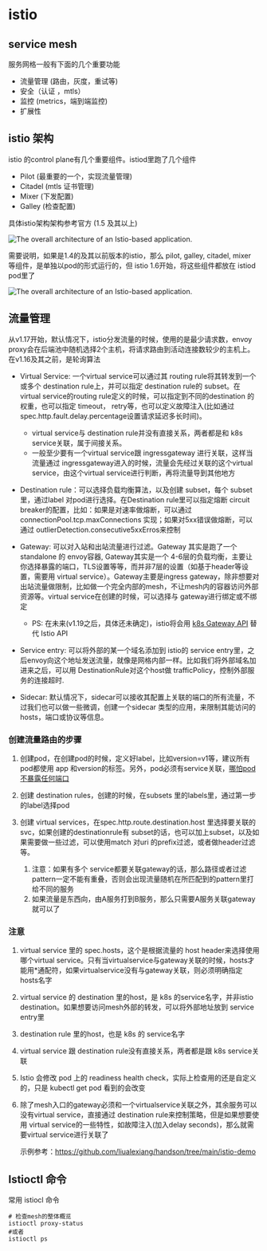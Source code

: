 # istio

## service mesh

服务网格一般有下面的几个重要功能

* 流量管理 (路由，灰度，重试等)
* 安全（认证 ，mtls）
* 监控 (metrics，端到端监控)
* 扩展性

## istio 架构

istio 的control plane有几个重要组件。istiod里跑了几个组件 

* Pilot (最重要的一个，实现流量管理)
* Citadel (mtls 证书管理)
* Mixer (下发配置)
* Galley (检查配置)

具体istio架构架构参考官方 (1.5 及其以上)

![The overall architecture of an Istio-based application.](https://istio.io/latest/docs/ops/deployment/architecture/arch.svg)



需要说明，如果是1.4的及其以前版本的istio，那么 pilot, galley, citadel, mixer 等组件，是单独以pod的形式运行的，但 istio 1.6开始，将这些组件都放在 istiod pod里了

![The overall architecture of an Istio-based application.](https://istio.io/v1.4/docs/ops/deployment/architecture/arch.svg)

## 流量管理

从v1.17开始，默认情况下，istio分发流量的时候，使用的是最少请求数，envoy proxy会在后端池中随机选择2个主机，将请求路由到活动连接数较少的主机上。在v1.16及其之前，是轮询算法

* Virtual Service: 一个virtual service可以通过其 routing rule将其转发到一个或多个 destination rule上，并可以指定 destination rule的 subset。在virtual service的routing rule定义的时候，可以指定到不同的destination 的权重，也可以指定 timeout， retry等，也可以定义故障注入(比如通过spec.http.fault.delay.percentage设置请求延迟多长时间)。
  * virtual service与 destination rule并没有直接关系，两者都是和 k8s service关联，属于间接关系。
  * 一般至少要有一个virtual service跟 ingressgateway 进行关联，这样当流量通过 ingressgateway进入的时候，流量会先经过关联的这个virtual service，由这个virtual service进行判断，再将流量导到其他地方

* Destination rule：可以选择负载均衡算法，以及创建 subset，每个 subset里，通过label 对pod进行选择。在Destination rule里可以指定熔断 circuit breaker的配置，比如：如果是对速率做熔断，可以通过 connectionPool.tcp.maxConnections 实现；如果对5xx错误做熔断，可以通过 outlierDetection.consecutive5xxErros来控制
* Gateway: 可以对入站和出站流量进行过滤。Gateway 其实是跑了一个 standalone 的 envoy容器, Gateway其实是一个 4-6层的负载均衡，主要让你选择暴露的端口，TLS设置等等，而并非7层的设置（如基于header等设置，需要用 virtual service）。Gateway主要是ingress gateway，除非想要对出站流量做限制，比如做一个完全内部的mesh，不让mesh内的容器访问外部资源等。virtual service在创建的时候，可以选择与 gateway进行绑定或不绑定
  * PS: 在未来(v1.19之后，具体还未确定)，istio将会用 [k8s Gateway API](https://gateway-api.sigs.k8s.io/guides/) 替代 Istio API
* Service entry: 可以将外部的某一个域名添加到 istio的 service entry里，之后envoy向这个地址发送流量，就像是网格内部一样。比如我们将外部域名加进来之后，可以用 DestinationRule对这个host做 trafficPolicy，控制外部服务的连接超时.
* Sidecar: 默认情况下，sidecar可以接收其配置上关联的端口的所有流量，不过我们也可以做一些微调，创建一个sidecar 类型的应用，来限制其能访问的hosts，端口或协议等信息。



### 创建流量路由的步骤

1. 创建pod，在创建pod的时候，定义好label，比如version=v1等，建议所有pod都使用 app 和version的标签。另外，pod必须有service关联，[哪怕pod不暴露任何端口](https://istio.io/latest/docs/ops/deployment/requirements/)

2. 创建 destination rules，创建的时候，在subsets 里的labels里，通过第一步的label选择pod

3. 创建 virtual services，在spec.http.route.destination.host 里选择要关联的 svc，如果创建的destinationrule有 subset的话，也可以加上subset，以及如果需要做一些过滤，可以使用match 对uri 的prefix过滤，或者做header过滤等。

   1. 注意：如果有多个 service都要关联gateway的话，那么路径或者过滤pattern一定不能有重叠，否则会出现流量随机在所匹配到的pattern里打给不同的服务
   2. 如果流量是东西向，由A服务打到B服务，那么只需要A服务关联gateway就可以了

   

### 注意

1. virtual service 里的 spec.hosts，这个是根据流量的 host header来选择使用哪个virtual service。只有当virtualservice与gateway关联的时候，hosts才能用*通配符，如果virtualservice没有与gateway关联，则必须明确指定hosts名字

2. virtual service 的 destination 里的host，是 k8s 的service名字，并非istio destination。如果想要访问mesh外部的转发，可以将外部地址放到 service entry里

3. destination rule 里的host，也是 k8s 的 service名字

4. virtual service 跟 destination rule没有直接关系，两者都是跟 k8s service关联

4. Istio 会修改 pod 上的 readiness health check，实际上检查用的还是自定义的，只是 kubectl get pod 看到的会改变

6. 除了mesh入口的gateway必须和一个virtualservice关联之外，其余服务可以没有virtual service，直接通过 destination rule来控制策略，但是如果想要使用 virtual service的一些特性，如故障注入(加入delay seconds)，那么就需要virtual service进行关联了

   示例参考：https://github.com/liualexiang/handson/tree/main/istio-demo

   

   

## Istioctl 命令

常用 istiocl 命令

```shell
# 检查mesh的整体概览
istioctl proxy-status
#或者
istioctl ps


```

